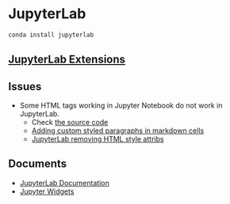 # JupyterLab

```bash
conda install jupyterlab
```

## [JupyterLab Extensions](extensions)

## Issues

  - Some HTML tags working in Jupyter Notebook do not work in JupyterLab.
    - Check [the source code](https://github.com/jupyterlab/jupyterlab/blob/master/packages/apputils/src/sanitizer.ts)
    - [Adding custom styled paragraphs in markdown cells](https://stackoverflow.com/questions/18024769/adding-custom-styled-paragraphs-in-markdown-cells)
    - [JupyterLab removing HTML style attribs](https://github.com/jupyterlab/jupyterlab/issues/1812)

## Documents

  - [JupyterLab Documentation](https://jupyterlab.readthedocs.io/en/stable/)
  - [Jupyter Widgets](https://ipywidgets.readthedocs.io/)
